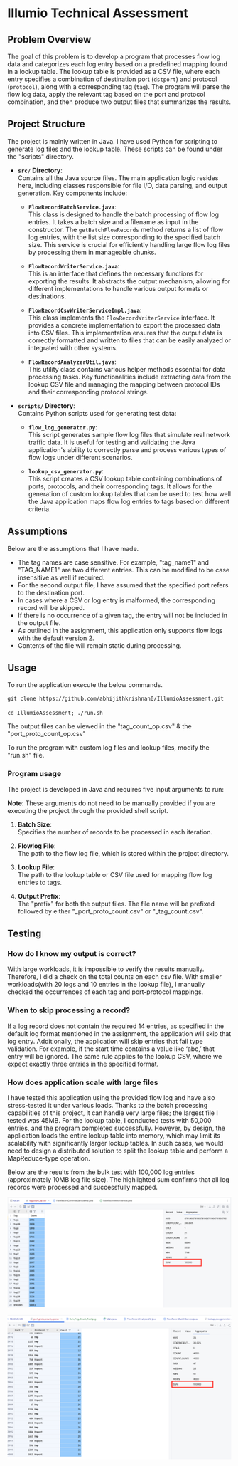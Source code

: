 # Illumio Technical Assessment

## Problem Overview

The goal of this problem is to develop a program that processes flow log data and categorizes each log entry based on a predefined mapping found in a lookup table. The lookup table is provided as a CSV file, where each entry specifies a combination of destination port (`dstport`) and protocol (`protocol`), along with a corresponding tag (`tag`). The program will parse the flow log data, apply the relevant tag based on the port and protocol combination, and then produce two output files that summarizes the results.


## Project Structure
The project is mainly written in Java. I have used Python for scripting to generate log files and the lookup table. These scripts can be found under the "scripts" directory.


- **`src/` Directory**:  
  Contains all the Java source files. The main application logic resides here, including classes responsible for file I/O, data parsing, and output generation. Key components include:

    - **`FlowRecordBatchService.java`**:  
      This class is designed to handle the batch processing of flow log entries. It takes a batch size and a filename as input in the constructor. The `getBatchFlowRecords` method returns a list of flow log entries, with the list size corresponding to the specified batch size. This service is crucial for efficiently handling large flow log files by processing them in manageable chunks.

    - **`FlowRecordWriterService.java`**:  
      This is an interface that defines the necessary functions for exporting the results. It abstracts the output mechanism, allowing for different implementations to handle various output formats or destinations.

    - **`FlowRecordCsvWriterServiceImpl.java`**:  
      This class implements the `FlowRecordWriterService` interface. It provides a concrete implementation to export the processed data into CSV files. This implementation ensures that the output data is correctly formatted and written to files that can be easily analyzed or integrated with other systems.

    - **`FlowRecordAnalyzerUtil.java`**:  
      This utility class contains various helper methods essential for data processing tasks. Key functionalities include extracting data from the lookup CSV file and managing the mapping between protocol IDs and their corresponding protocol strings. 

- **`scripts/` Directory**:  
  Contains Python scripts used for generating test data:

    - **`flow_log_generator.py`**:  
      This script generates sample flow log files that simulate real network traffic data. It is useful for testing and validating the Java application's ability to correctly parse and process various types of flow logs under different scenarios.

    - **`lookup_csv_generator.py`**:  
      This script creates a CSV lookup table containing combinations of ports, protocols, and their corresponding tags. It allows for the generation of custom lookup tables that can be used to test how well the Java application maps flow log entries to tags based on different criteria.

## Assumptions

Below are the assumptions that I have made.

* The tag names are case sensitive. For example, "tag_name1" and "TAG_NAME1" are two different entries. This can be modified to be case insensitive as well if required.
* For the second output file, I have assumed that the specified port refers to the destination port.
* In cases where a CSV or log entry is malformed, the corresponding record will be skipped.
* If there is no occurrence of a given tag, the entry will not be included in the output file.
* As outlined in the assignment, this application only supports flow logs with the default version 2.
* Contents of the file will remain static during processing. 

## Usage

To run the application execute the below commands.   
```
git clone https://github.com/abhijithkrishnan0/IllumioAssessment.git

cd IllumioAssessment; ./run.sh
```

The output files can be viewed in the "tag_count_op.csv" & the "port_proto_count_op.csv"

To run the program with custom log files and lookup files, modify the "run.sh" file. 

### Program usage

The project is developed in Java and requires five input arguments to run:

**Note**: These arguments do not need to be manually provided if you are executing the project through the provided shell script.

1. **Batch Size**:  
   Specifies the number of records to be processed in each iteration.

2. **Flowlog File**:  
   The path to the flow log file, which is stored within the project directory.

3. **Lookup File**:  
   The path to the lookup table or CSV file used for mapping flow log entries to tags.

4. **Output Prefix**:  
   The "prefix" for both the output files. The file name will be prefixed followed by either "_port_proto_count.csv" or "_tag_count.csv".

## Testing



### How do I know my output is correct?
With  large workloads, it is impossible to verify the results manually. Therefore, I did a check on the total counts on each csv file.
With smaller workloads(with 20 logs and 10 entries in the lookup file), I manually checked the occurrences of each tag and port-protocol mappings.  



### When to skip processing a record?

If a log record does not contain the required 14 entries, as specified in the default log format mentioned in the assignment, the application will skip that log entry. Additionally, the application will skip entries that fail type validation. For example, if the start time contains a value like ‘abc,’ that entry will be ignored. The same rule applies to the lookup CSV, where we expect exactly three entries in the specified format. 

### How does application scale with large files

I have tested this application using the provided flow log and have also stress-tested it under various loads. Thanks to the batch processing capabilities of this project, it can handle very large files; the largest file I tested was 45MB. For the lookup table, I conducted tests with 50,000 entries, and the program completed successfully. However, by design, the application loads the entire lookup table into memory, which may limit its scalability with significantly larger lookup tables. In such cases, we would need to design a distributed solution to split the lookup table and perform a MapReduce-type operation.

Below are the results from the bulk test with 100,000 log entries (approximately 10MB log file size). The highlighted sum confirms that all log records were processed and successfully mapped.

![Test Result with a Flow log size of 100,000 ](screenshots/Bulk_Tag_Count_Test.png)


![Test Result with a Flow log size of 100,000 ](screenshots/Bulk_Port_Proto_Count_Test.png)
